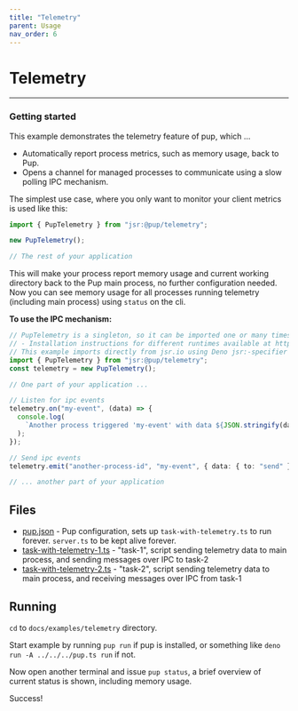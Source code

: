 ```yaml
---
title: "Telemetry"
parent: Usage
nav_order: 6
---
```


# Telemetry

---

### Getting started

This example demonstrates the telemetry feature of pup, which ...

- Automatically report process metrics, such as memory usage, back to Pup.
- Opens a channel for managed processes to communicate using a slow polling IPC
  mechanism.

The simplest use case, where you only want to monitor your client metrics is
used like this:

```ts
import { PupTelemetry } from "jsr:@pup/telemetry";

new PupTelemetry();

// The rest of your application
```

This will make your process report memory usage and current working directory
back to the Pup main process, no further configuration needed. Now you can see
memory usage for all processes running telemetry (including main process) using
`status` on the cli.

**To use the IPC mechanism:**

```ts
// PupTelemetry is a singleton, so it can be imported one or many times in your application
// - Installation instructions for different runtimes available at https://jsr.io/@pup/telemetry
// This example imports directly from jsr.io using Deno jsr:-specifier
import { PupTelemetry } from "jsr:@pup/telemetry";
const telemetry = new PupTelemetry();

// One part of your application ...

// Listen for ipc events
telemetry.on("my-event", (data) => {
  console.log(
    `Another process triggered 'my-event' with data ${JSON.stringify(data)}`,
  );
});

// Send ipc events
telemetry.emit("another-process-id", "my-event", { data: { to: "send" } });

// ... another part of your application
```

## Files

- [pup.json](https://github.com/Hexagon/pup/tree/main/docs/src/examples/telemetry/pup.json) -
  Pup configuration, sets up `task-with-telemetry.ts` to run forever.
  `server.ts` to be kept alive forever.
- [task-with-telemetry-1.ts](https://github.com/Hexagon/pup/tree/main/docs/src/examples/telemetry/task-with-telemetry-1.ts) -
  "task-1", script sending telemetry data to main process, and sending messages
  over IPC to task-2
- [task-with-telemetry-2.ts](https://github.com/Hexagon/pup/tree/main/docs/src/examples/telemetry/task-with-telemetry-2.ts) -
  "task-2", script sending telemetry data to main process, and receiving
  messages over IPC from task-1

## Running

`cd` to `docs/examples/telemetry` directory.

Start example by running `pup run` if pup is installed, or something like
`deno run -A ../../../pup.ts run` if not.

Now open another terminal and issue `pup status`, a brief overview of current
status is shown, including memory usage.

Success!
